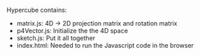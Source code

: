 Hypercube contains:
- matrix.js: 4D -> 2D projection matrix and rotation matrix
- p4Vector.js: Initialize the the 4D space
- sketch.js: Put it all together 
- index.html: Needed to run the Javascript code in the browser
